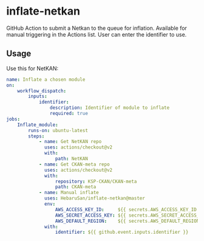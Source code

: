 # inflate-netkan

GitHub Action to submit a Netkan to the queue for inflation.
Available for manual triggering in the Actions list.
User can enter the identifier to use.

## Usage

Use this for NetKAN:

```yml
name: Inflate a chosen module
on:
    workflow_dispatch:
        inputs:
            identifier:
                description: Identifier of module to inflate
                required: true
jobs:
    Inflate_module:
        runs-on: ubuntu-latest
        steps:
            - name: Get NetKAN repo
              uses: actions/checkout@v2
              with:
                  path: NetKAN
            - name: Get CKAN-meta repo
              uses: actions/checkout@v2
              with:
                  repository: KSP-CKAN/CKAN-meta
                  path: CKAN-meta
            - name: Manual inflate
              uses: HebaruSan/inflate-netkan@master
              env:
                  AWS_ACCESS_KEY_ID:     ${{ secrets.AWS_ACCESS_KEY_ID     }}
                  AWS_SECRET_ACCESS_KEY: ${{ secrets.AWS_SECRET_ACCESS_KEY }}
                  AWS_DEFAULT_REGION:    ${{ secrets.AWS_DEFAULT_REGION    }}
              with:
                  identifier: ${{ github.event.inputs.identifier }}
```
